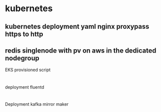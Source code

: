 # kubernetes
kubernetes deployment yaml
nginx proxypass https to http 
-----
redis singlenode with pv on aws in the  dedicated nodegroup
-----
EKS provisioned script
#
deployment fluentd
#
Deployment kafka mirror maker
